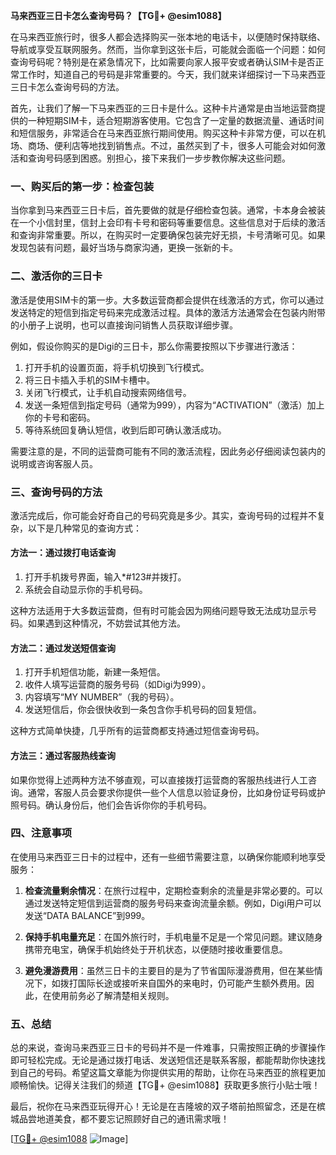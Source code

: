 **马来西亚三日卡怎么查询号码？【TG💪+ @esim1088】**

在马来西亚旅行时，很多人都会选择购买一张本地的电话卡，以便随时保持联络、导航或享受互联网服务。然而，当你拿到这张卡后，可能就会面临一个问题：如何查询号码呢？特别是在紧急情况下，比如需要向家人报平安或者确认SIM卡是否正常工作时，知道自己的号码是非常重要的。今天，我们就来详细探讨一下马来西亚三日卡怎么查询号码的方法。

首先，让我们了解一下马来西亚的三日卡是什么。这种卡片通常是由当地运营商提供的一种短期SIM卡，适合短期游客使用。它包含了一定量的数据流量、通话时间和短信服务，非常适合在马来西亚旅行期间使用。购买这种卡非常方便，可以在机场、商场、便利店等地找到销售点。不过，虽然买到了卡，很多人可能会对如何激活和查询号码感到困惑。别担心，接下来我们一步步教你解决这些问题。

### 一、购买后的第一步：检查包装

当你拿到马来西亚三日卡后，首先要做的就是仔细检查包装。通常，卡本身会被装在一个小信封里，信封上会印有卡号和密码等重要信息。这些信息对于后续的激活和查询非常重要。所以，在购买时一定要确保包装完好无损，卡号清晰可见。如果发现包装有问题，最好当场与商家沟通，更换一张新的卡。

### 二、激活你的三日卡

激活是使用SIM卡的第一步。大多数运营商都会提供在线激活的方式，你可以通过发送特定的短信到指定号码来完成激活过程。具体的激活方法通常会在包装内附带的小册子上说明，也可以直接询问销售人员获取详细步骤。

例如，假设你购买的是Digi的三日卡，那么你需要按照以下步骤进行激活：

1. 打开手机的设置页面，将手机切换到飞行模式。
2. 将三日卡插入手机的SIM卡槽中。
3. 关闭飞行模式，让手机自动搜索网络信号。
4. 发送一条短信到指定号码（通常为999），内容为“ACTIVATION”（激活）加上你的卡号和密码。
5. 等待系统回复确认短信，收到后即可确认激活成功。

需要注意的是，不同的运营商可能有不同的激活流程，因此务必仔细阅读包装内的说明或咨询客服人员。

### 三、查询号码的方法

激活完成后，你可能会好奇自己的号码究竟是多少。其实，查询号码的过程并不复杂，以下是几种常见的查询方式：

#### 方法一：通过拨打电话查询

1. 打开手机拨号界面，输入*#123#并拨打。
2. 系统会自动显示你的手机号码。

这种方法适用于大多数运营商，但有时可能会因为网络问题导致无法成功显示号码。如果遇到这种情况，不妨尝试其他方法。

#### 方法二：通过发送短信查询

1. 打开手机短信功能，新建一条短信。
2. 收件人填写运营商的服务号码（如Digi为999）。
3. 内容填写“MY NUMBER”（我的号码）。
4. 发送短信后，你会很快收到一条包含你手机号码的回复短信。

这种方式简单快捷，几乎所有的运营商都支持通过短信查询号码。

#### 方法三：通过客服热线查询

如果你觉得上述两种方法不够直观，可以直接拨打运营商的客服热线进行人工咨询。通常，客服人员会要求你提供一些个人信息以验证身份，比如身份证号码或护照号码。确认身份后，他们会告诉你你的手机号码。

### 四、注意事项

在使用马来西亚三日卡的过程中，还有一些细节需要注意，以确保你能顺利地享受服务：

1. **检查流量剩余情况**：在旅行过程中，定期检查剩余的流量是非常必要的。可以通过发送特定短信到运营商的服务号码来查询流量余额。例如，Digi用户可以发送“DATA BALANCE”到999。
   
2. **保持手机电量充足**：在国外旅行时，手机电量不足是一个常见问题。建议随身携带充电宝，确保手机始终处于开机状态，以便随时接收重要信息。

3. **避免漫游费用**：虽然三日卡的主要目的是为了节省国际漫游费用，但在某些情况下，如拨打国际长途或接听来自国外的来电时，仍可能产生额外费用。因此，在使用前务必了解清楚相关规则。

### 五、总结

总的来说，查询马来西亚三日卡的号码并不是一件难事，只需按照正确的步骤操作即可轻松完成。无论是通过拨打电话、发送短信还是联系客服，都能帮助你快速找到自己的号码。希望这篇文章能为你提供实用的帮助，让你在马来西亚的旅程更加顺畅愉快。记得关注我们的频道【TG💪+ @esim1088】获取更多旅行小贴士哦！

最后，祝你在马来西亚玩得开心！无论是在吉隆坡的双子塔前拍照留念，还是在槟城品尝地道美食，都不要忘记照顾好自己的通讯需求哦！

[[TG💪+ @esim1088](https://t.me/s/esim1088) ![Image](https://i.postimg.cc/4NQfJmqS/Snipaste-2025-05-13-00-14-12.png)]